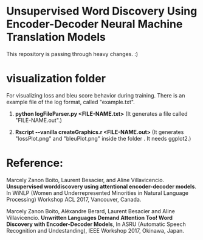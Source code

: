 # Unsupervised Word Discovery Using Encoder-Decoder Neural Machine Translation Models

This repository is passing through heavy changes. :)


# visualization folder

For visualizing loss and bleu score behavior during training. There is an example file of the log format, called "example.txt".

1) __python logFileParser.py <FILE-NAME.txt>__ (It generates a file called "FILE-NAME.out".)

2) __Rscript --vanilla createGraphics.r <FILE-NAME.out> <IMAGES-PATH>__ (It generates "lossPlot.png" and "bleuPlot.png" inside the folder <IMAGES-PATH>. It needs ggplot2.)



# Reference:

Marcely Zanon Boito,  Laurent Besacier,  and Aline Villavicencio. **Unsupervised worddiscovery using attentional encoder-decoder models**.   In WiNLP (Women and Underrepresented Minorities in Natural Language Processing) Workshop ACL 2017, Vancouver, Canada.

Marcely Zanon Boito, Aléxandre Berard, Laurent Besacier and Aline Villavicencio. **Unwritten Languages Demand Attention Too! Word Discovery with Encoder-Decoder Models**, In ASRU (Automatic Speech Recognition and Undestanding), IEEE Workshop 2017, Okinawa, Japan.
